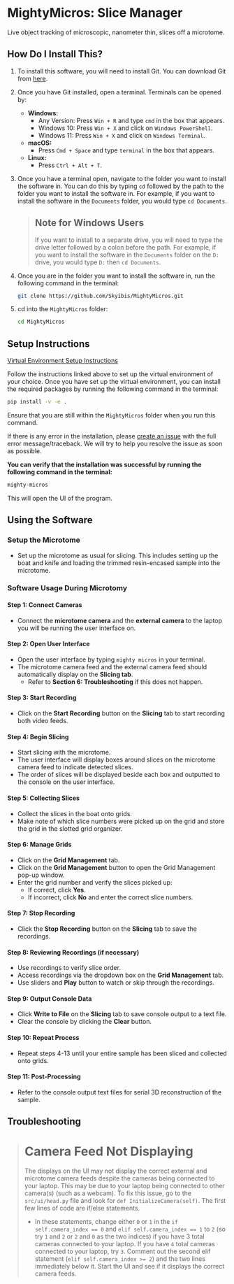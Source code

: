 # MightyMicros: Slice Manager
Live object tracking of microscopic, nanometer thin, slices off a microtome.

## How Do I Install This?

1. To install this software, you will need to install Git. You can download Git from [here](https://git-scm.com/downloads).

2. Once you have Git installed, open a terminal. Terminals can be opened by:
    - **Windows:**
        - Any Version: Press `Win + R` and type `cmd` in the box that appears.
        - Windows 10: Press `Win + X` and click on `Windows PowerShell`.
        - Windows 11: Press `Win + X` and click on `Windows Terminal`.
    - **macOS:**
        - Press `Cmd + Space` and type `terminal` in the box that appears.
    - **Linux:**
        - Press `Ctrl + Alt + T`.

3. Once you have a terminal open, navigate to the folder you want to install the software in. You can do this by typing `cd` followed by the path to the folder you want to install the software in. For example, if you want to install the software in the `Documents` folder, you would type `cd Documents`.

    > ## Note for Windows Users
    > If you want to install to a separate drive, you will need to type the drive letter followed by a colon before the path. For example, if you want to install the software in the `Documents` folder on the `D:` drive, you would type `D:` then `cd Documents`.

4. Once you are in the folder you want to install the software in, run the following command in the terminal:
    ```bash
    git clone https://github.com/Skyibis/MightyMicros.git
    ```

5. cd into the `MightyMicros` folder:
    ```bash
    cd MightyMicros
    ```

## Setup Instructions
[Virtual Environment Setup Instructions](SetupVenv.md)

Follow the instructions linked above to set up the virtual environment of your choice. Once you have set up the virtual environment, you can install the required packages by running the following command in the terminal:
```bash
pip install -v -e .
```

Ensure that you are still within the `MightyMicros` folder when you run this command.

If there is any error in the installation, please [create an issue](https://github.com/Skyibis/MightyMicros/issues/new) with the full error message/traceback. We will try to help you resolve the issue as soon as possible.


**You can verify that the installation was successful by running the following command in the terminal:**
```bash
mighty-micros
```

This will open the UI of the program.


## Using the Software

### Setup the Microtome
- Set up the microtome as usual for slicing. This includes setting up the boat and knife and loading the trimmed resin-encased sample into the microtome.

### Software Usage During Microtomy

#### Step 1: Connect Cameras
- Connect the **microtome camera** and the **external camera** to the laptop you will be running the user interface on.

#### Step 2: Open User Interface
- Open the user interface by typing `mighty micros` in your terminal.
- The microtome camera feed and the external camera feed should automatically display on the **Slicing tab**. 
  - Refer to **Section 6: Troubleshooting** if this does not happen.

#### Step 3: Start Recording
- Click on the **Start Recording** button on the **Slicing** tab to start recording both video feeds.

#### Step 4: Begin Slicing
- Start slicing with the microtome.
- The user interface will display boxes around slices on the microtome camera feed to indicate detected slices.
- The order of slices will be displayed beside each box and outputted to the console on the user interface.

#### Step 5: Collecting Slices
- Collect the slices in the boat onto grids.
- Make note of which slice numbers were picked up on the grid and store the grid in the slotted grid organizer.

#### Step 6: Manage Grids
- Click on the **Grid Management** tab.
- Click on the **Grid Management** button to open the Grid Management pop-up window.
- Enter the grid number and verify the slices picked up:
  - If correct, click **Yes**.
  - If incorrect, click **No** and enter the correct slice numbers.

#### Step 7: Stop Recording
- Click the **Stop Recording** button on the **Slicing** tab to save the recordings.

#### Step 8: Reviewing Recordings (if necessary)
- Use recordings to verify slice order.
- Access recordings via the dropdown box on the **Grid Management** tab.
- Use sliders and **Play** button to watch or skip through the recordings.

#### Step 9: Output Console Data
- Click **Write to File** on the **Slicing** tab to save console output to a text file.
- Clear the console by clicking the **Clear** button.

#### Step 10: Repeat Process
- Repeat steps 4-13 until your entire sample has been sliced and collected onto grids.

#### Step 11: Post-Processing
- Refer to the console output text files for serial 3D reconstruction of the sample.

## Troubleshooting


> # Camera Feed Not Displaying
> The displays on the UI may not display the correct external and microtome camera feeds despite the cameras being connected to your laptop. This may be due to your laptop being connected to other camera(s) (such as a webcam). To fix this issue, go to the `src/ui/head.py` file and look for `def InitializeCamera(self)`. The first few lines of code are if/else statements. 
>
>    - In these statements, change either `0` or `1` in the `if self.camera_index == 0` and `elif self.camera_index == 1` to `2` (so try `1` and `2` or `2` and `0` as the two indices) if you have 3 total cameras connected to your laptop. If you have `4` total cameras connected to your laptop, try `3`. Comment out the second elif statement (`elif self.camera_index >= 2`) and the two lines immediately below it. Start the UI and see if it displays the correct camera feeds. 

